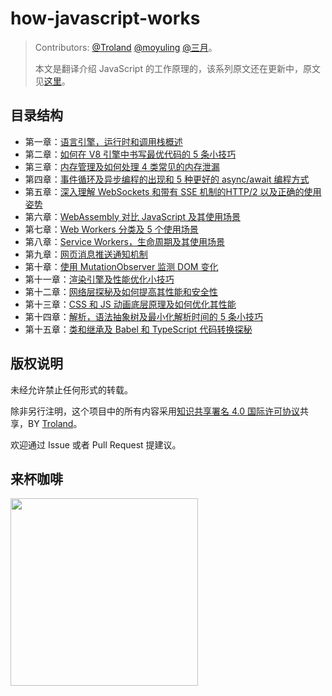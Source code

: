 # how-javascript-works

> Contributors: [@Troland](https://github.com/Troland/)  [@moyuling](https://github.com/moyuling) [@三月](https://github.com/heaven2049)。
>
> 本文是翻译介绍 JavaScript 的工作原理的，该系列原文还在更新中，原文见[这里](https://blog.sessionstack.com/tagged/tutorial)。

## 目录结构

- 第一章：[语言引擎，运行时和调用栈概述](overview.md)
- 第二章：[如何在 V8 引擎中书写最优代码的 5 条小技巧](v8.md)
- 第三章：[内存管理及如何处理 4 类常见的内存泄漏](memory-management.md)
- 第四章：[事件循环及异步编程的出现和 5 种更好的 async/await 编程方式](event-loop.md) 
- 第五章：[深入理解 WebSockets 和带有 SSE 机制的HTTP/2 以及正确的使用姿势](http.md) 
- 第六章：[WebAssembly 对比 JavaScript 及其使用场景](webassembly.md)
- 第七章：[Web Workers 分类及 5 个使用场景](worker.md)
- 第八章：[Service Workers，生命周期及其使用场景](service-worker.md)
- 第九章：[网页消息推送通知机制](push-notifications.md)
- 第十章：[使用 MutationObserver 监测 DOM 变化](mutation-observer.md)
- 第十一章：[渲染引擎及性能优化小技巧](rendering.md)
- 第十二章：[网络层探秘及如何提高其性能和安全性](networking.md)
- 第十三章：[CSS 和 JS 动画底层原理及如何优化其性能](animation.md)
- 第十四章：[解析，语法抽象树及最小化解析时间的 5 条小技巧](ast.md)
- 第十五章：[类和继承及 Babel 和 TypeScript 代码转换探秘](transpiling.md)

## 版权说明

未经允许禁止任何形式的转载。

除非另行注明，这个项目中的所有内容采用[知识共享署名 4.0 国际许可协议](http://creativecommons.org/licenses/by/4.0/)共享，BY [Troland](https://github.com/Troland)。

欢迎通过 Issue 或者 Pull Request 提建议。

## 来杯咖啡

<img src="https://user-images.githubusercontent.com/1475173/39091700-c211409e-462c-11e8-8531-90261c9a7b73.png" width="300"/>
